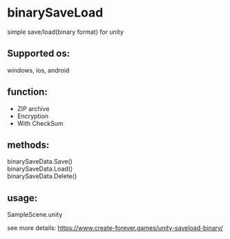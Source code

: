 # binarySaveLoad
simple save/load(binary format) for unity

## Supported os:
windows, ios, android

## function:
- ZIP archive
- Encryption
- With CheckSum

## methods:
binarySaveData.Save()  
binarySaveData.Load()  
binarySaveData.Delete()

## usage:
SampleScene.unity

see more details: https://www.create-forever.games/unity-saveload-binary/

